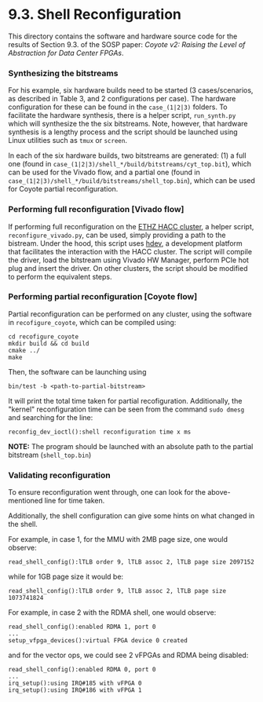 # 9.3. Shell Reconfiguration

This directory contains the software and hardware source code for the results of Section 9.3. of the SOSP paper: *Coyote v2: Raising the Level of Abstraction for Data Center FPGAs*.

### Synthesizing the bitstreams
For his example, six hardware builds need to be started (3 cases/scenarios, as described in Table 3, and 2 configurations per case). The hardware configuration for these can be found in the `case_(1|2|3)` folders. To facilitate the hardware synthesis, there is a helper script, `run_synth.py` which will synthesize the the six bitstreams. Note, however, that hardware synthesis is a lengthy process and the script should be launched using Linux utilities such as `tmux` or `screen`.

In each of the six hardware builds, two bitstreams are generated: (1) a full one (found in `case_(1|2|3)/shell_*/build/bitstreams/cyt_top.bit`), which can be used for the Vivado flow, and a partial one (found in `case_(1|2|3)/shell_*/build/bitstreams/shell_top.bin`), which can be used for Coyote partial reconfiguration.

### Performing full reconfiguration [Vivado flow]
If performing full reconfiguration on the [ETHZ HACC cluster](https://github.com/fpgasystems/hacc/tree/main), a helper script, `reconfigure_vivado.py`, can be used, simply providing a path to the bistream. Under the hood, this script uses [hdev](https://github.com/fpgasystems/hdev), a development platform that facilitates the interaction with the HACC cluster. The script will compile the driver, load the bitstream using Vivado HW Manager, perform PCIe hot plug and insert the driver. On other clusters, the script should be modified to perform the equivalent steps.

### Performing partial reconfiguration [Coyote flow]
Partial reconfiguration can be performed on any cluster, using the software in `recofigure_coyote`, which can be compiled using:

```
cd recofigure_coyote
mkdir build && cd build
cmake ../
make
```

Then, the software can be launching using
```
bin/test -b <path-to-partial-bitstream>
````

It will print the total time taken for partial recofiguration.
Additionally, the "kernel" reconfiguration time can be seen from the command `sudo dmesg` and searching for the line:

```
reconfig_dev_ioctl():shell reconfiguration time x ms
```

**NOTE:** The program should be launched with an absolute path to the partial bitstream (`shell_top.bin`)

### Validating reconfiguration
To ensure reconfiguration went through, one can look for the above-mentioned line for time taken.

Additionally, the shell configuration can give some hints on what changed in the shell.

For example, in case 1, for the MMU with 2MB page size, one would observe:
```
read_shell_config():lTLB order 9, lTLB assoc 2, lTLB page size 2097152
```

while for 1GB page size it would be:
```
read_shell_config():lTLB order 9, lTLB assoc 2, lTLB page size 1073741824
```

For example, in case 2 with the RDMA shell, one would observe:
```
read_shell_config():enabled RDMA 1, port 0
...
setup_vfpga_devices():virtual FPGA device 0 created
```

and for the vector ops, we could see 2 vFPGAs and RDMA being disabled:

```
read_shell_config():enabled RDMA 0, port 0
...
irq_setup():using IRQ#185 with vFPGA 0
irq_setup():using IRQ#186 with vFPGA 1
```